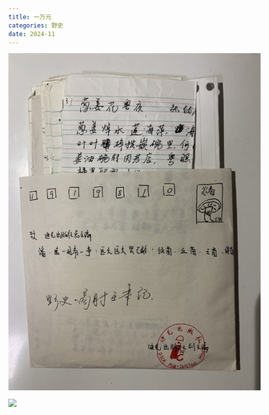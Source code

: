```yaml
---
title: 一万元
categories: 野史
date: 2024-11
---
```


![野史](/img/category/unofficial-history/unofficial-history.jpeg)

![](IMG_4885.jpeg)